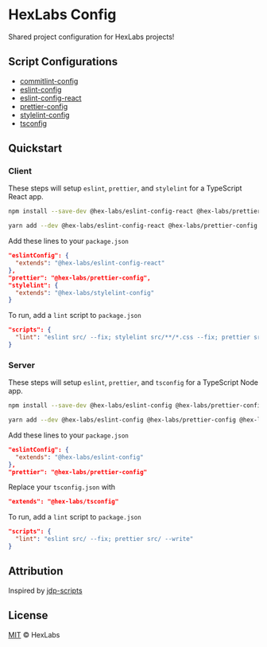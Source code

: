 # HexLabs Config

Shared project configuration for HexLabs projects!

## Script Configurations

- [commitlint-config](./packages/commitlint-config)
- [eslint-config](./packages/eslint-config)
- [eslint-config-react](./packages/eslint-config-react)
- [prettier-config](./packages/prettier-config)
- [stylelint-config](./packages/stylelint-config)
- [tsconfig](./packages/tsconfig)

## Quickstart

### Client
These steps will setup `eslint`, `prettier`, and `stylelint` for a TypeScript React app.

```bash
npm install --save-dev @hex-labs/eslint-config-react @hex-labs/prettier-config @hex-labs/stylelint-config eslint prettier stylelint

yarn add --dev @hex-labs/eslint-config-react @hex-labs/prettier-config @hex-labs/stylelint-config eslint prettier stylelint
```

Add these lines to your `package.json`

```json
"eslintConfig": {
  "extends": "@hex-labs/eslint-config-react"
},
"prettier": "@hex-labs/prettier-config",
"stylelint": {
  "extends": "@hex-labs/stylelint-config"
}
```

To run, add a `lint` script to `package.json`

```json
"scripts": {
  "lint": "eslint src/ --fix; stylelint src/**/*.css --fix; prettier src/ --write"
}
```

### Server
These steps will setup `eslint`, `prettier`, and `tsconfig` for a TypeScript Node app.

```bash
npm install --save-dev @hex-labs/eslint-config @hex-labs/prettier-config @hex-labs/tsconfig eslint prettier

yarn add --dev @hex-labs/eslint-config @hex-labs/prettier-config @hex-labs/tsconfig eslint prettier
```

Add these lines to your `package.json`

```json
"eslintConfig": {
  "extends": "@hex-labs/eslint-config"
},
"prettier": "@hex-labs/prettier-config"
```

Replace your `tsconfig.json` with

```json
"extends": "@hex-labs/tsconfig"
```

To run, add a `lint` script to `package.json`

```json
"scripts": {
  "lint": "eslint src/ --fix; prettier src/ --write"
}
```

## Attribution
Inspired by [jdp-scripts](https://github.com/john-d-pelingo/jdp-scripts)

## License

[MIT](LICENSE) &copy; HexLabs
